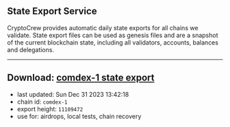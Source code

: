 ## State Export Service
CryptoCrew provides automatic daily state exports for all chains we validate. State export files can be used as genesis files and are a snapshot of the current blockchain state, including all validators, accounts, balances and delegations.

---
**Download: [comdex-1 state export](https://dl.ccvalidators.com/SERVICE/comdex/comdex-1_export_11109472.json)**
---

- last updated: Sun Dec 31 2023 13:42:18
- chain id: `comdex-1`
- export height: `11109472`
- use for: airdrops, local tests, chain recovery
